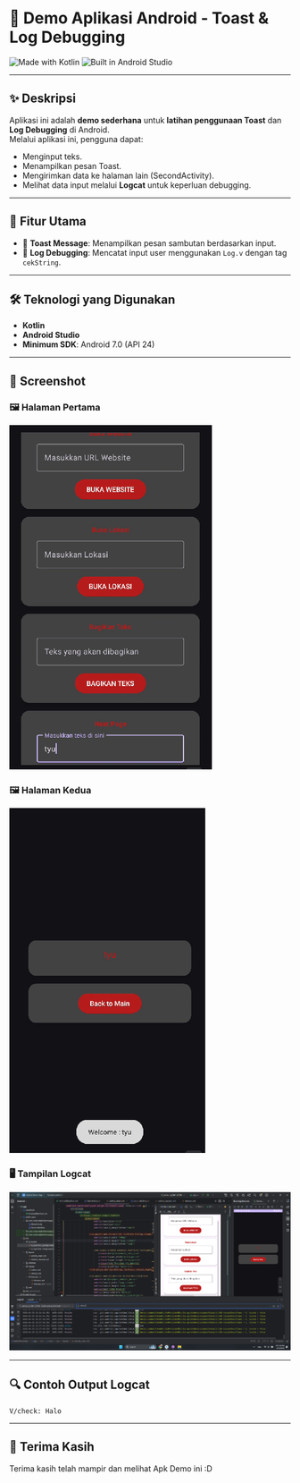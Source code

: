 # 📱 Demo Aplikasi Android - Toast & Log Debugging

![Made with Kotlin](https://img.shields.io/badge/Made%20with-Kotlin-7F52FF.svg?style=for-the-badge&logo=kotlin)
![Built in Android Studio](https://img.shields.io/badge/Built%20in-Android%20Studio-3DDC84?style=for-the-badge&logo=androidstudio)

---

## ✨ Deskripsi
Aplikasi ini adalah **demo sederhana** untuk **latihan penggunaan Toast** dan **Log Debugging** di Android.  
Melalui aplikasi ini, pengguna dapat:
- Menginput teks.
- Menampilkan pesan Toast.
- Mengirimkan data ke halaman lain (SecondActivity).
- Melihat data input melalui **Logcat** untuk keperluan debugging.

---

## 🎯 Fitur Utama
- 🔹 **Toast Message**: Menampilkan pesan sambutan berdasarkan input.
- 🔹 **Log Debugging**: Mencatat input user menggunakan `Log.v` dengan tag `cekString`.
---

## 🛠️ Teknologi yang Digunakan
- **Kotlin**
- **Android Studio**
- **Minimum SDK**: Android 7.0 (API 24)

---

## 📸 Screenshot

### 🖼️ Halaman Pertama
![Input Screenshot](https://github.com/hdrzk/Debugging-App/blob/main/FIRST%20PAGE.png?raw=true)

### 🖼️ Halaman Kedua
![Input Screenshot](https://github.com/hdrzk/Debugging-App/blob/main/SECOND%20PAGE.png?raw=true)

### 🖥️ Tampilan Logcat
![Logcat Screenshot](https://github.com/hdrzk/Debugging-App/blob/main/LOG.png?raw=true)

---

## 🔍 Contoh Output Logcat
```plaintext
V/check: Halo
```

---

## 🙏 Terima Kasih
Terima kasih telah mampir dan melihat Apk Demo ini :D
